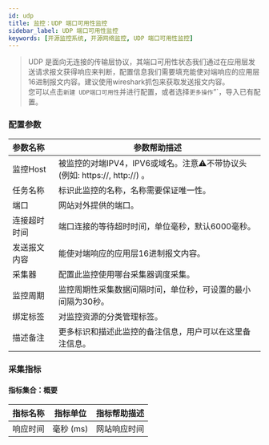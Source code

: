 ```yaml
---
id: udp
title: 监控：UDP 端口可用性监控      
sidebar_label: UDP 端口可用性监控
keywords: [开源监控系统, 开源网络监控, UDP 端口可用性监控]
---
```


> UDP 是面向无连接的传输层协议，其端口可用性状态我们通过在应用层发送请求报文获得响应来判断，配置信息我们需要填充能使对端响应的应用层16进制报文内容。建议使用wireshark抓包来获取发送报文内容。<br>您可以点击`新建 UDP端口可用性`并进行配置，或者选择`更多操作`</i>”`，导入已有配置。

### 配置参数

| 参数名称   | 参数帮助描述                                                 |
|:-------|--------------------------------------------------------|
| 监控Host | 被监控的对端IPV4，IPV6或域名。注意⚠️不带协议头 (例如: https://, http://) 。 |
| 任务名称   | 标识此监控的名称，名称需要保证唯一性。                                    |
| 端口     | 网站对外提供的端口。                                             |
| 连接超时时间 | 端口连接的等待超时时间，单位毫秒，默认6000毫秒。                             |
| 发送报文内容 | 能使对端响应的应用层16进制报文内容。                                    |
| 采集器    | 配置此监控使用哪台采集器调度采集。                                      |
| 监控周期   | 监控周期性采集数据间隔时间，单位秒，可设置的最小间隔为30秒。                        |
| 绑定标签   | 对监控资源的分类管理标签。                                          |
| 描述备注   | 更多标识和描述此监控的备注信息，用户可以在这里备注信息。                           |

### 采集指标

#### 指标集合：概要

| 指标名称 | 指标单位    | 指标帮助描述 |
|------|---------|--------|
| 响应时间 | 毫秒 (ms) | 网站响应时间 |
